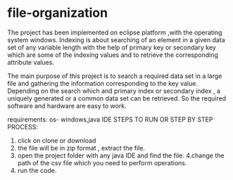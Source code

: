 # file-organization
The project has been implemented on eclipse platform ,with the operating system windows. Indexing is about searching of an element in a given data set of any variable length with the help of primary key or secondary key which are some of the indexing values and to retrieve the corresponding attribute values.

The main purpose of this project is to search a required data set in a large file and gathering the information corresponding to the key value.
Depending on the search which and primary index or secondary index , a uniquely generated or a common data set can be retrieved. So the required software and hardware are easy to work.

requirements: os- windows,java IDE
STEPS TO RUN OR STEP BY STEP PROCESS:
1. click on clone or download
2. the file will be in zip format , extract the file.
3. open the project folder with any java IDE and find the file.
4.change the path of the csv file which  you need to perform operations.
5. run the code. 
